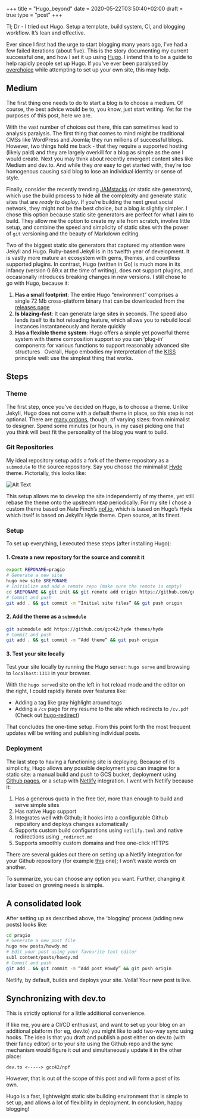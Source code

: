 +++
title = "Hugo_beyond"
date = 2020-05-22T03:50:40+02:00
draft = true
type = "post"
+++

Tl; Dr - I tried out Hugo. Setup a template, build system, CI, and blogging workflow. It’s lean and effective.

Ever since I first had the urge to start blogging many years ago, I’ve had a few failed iterations (about five). This is the story documenting my current successful one, and how I set it up using [Hugo](https://gohugo.io/). I intend this to be a guide to help rapidly people set up Hugo. If you’ve ever been paralysed by [overchoice](https://en.wikipedia.org/wiki/Overchoice) while attempting to set up your own site, this may help.    

## Medium
The first thing one needs to do to start a blog is to choose a medium. Of course, the best advice would be to, you know, just start writing. Yet for the purposes of this post, here we are.

With the vast number of choices out there, this can sometimes lead to analysis paralysis. The first thing that comes to mind might be traditional CMSs like WordPress and Joomla; they run millions of successful blogs. However, two things hold me back - that they require a supported hosting (likely paid) and they are largely overkill for a blog as simple as the one I would create. Next you may think about recently emergent content sites like Medium and dev.to. And while they *are* easy to get started with, they’re too homogenous causing said blog to lose an individual identity or sense of style.

Finally, consider the recently trending [JAMstacks](https://jamstack.org/) (or static site generators), which use the build process to hide all the complexity and generate static sites that are *ready to deploy*. If you’re building the next great social network, they might not be the best choice, but a blog *is* slightly simpler. I chose this option because static site generators are perfect for what I aim to build. They allow me the option to create my site from scratch, involve little setup, and combine the speed and simplicity of static sites with the power of `git` versioning and the beauty of Markdown editing.

Two of the biggest static site generators that captured my attention were Jekyll and Hugo. Ruby-based Jekyll is in its twelfth year of development. It is vastly more mature an ecosystem with gems, themes, and countless supported plugins. In contrast, Hugo (written in Go) is much more in its infancy (version 0.69.x at the time of writing), does not support plugins, and occasionally introduces breaking changes in new versions. I still chose to go with Hugo, because it:
1. **Has a small footprint**: The entire Hugo “environment” comprises a single 72 Mb cross-platform binary that can be downloaded from the [releases page](https://github.com/gohugoio/hugo/releases)
2. **Is blazing-fast**: It can generate large sites in seconds. The speed also lends itself to its hot reloading feature, which allows you to rebuild local instances instantaneously and iterate quickly
3. **Has a flexible theme system**: Hugo offers a simple yet powerful theme system with theme composition support so you can ‘plug-in’ components for various functions to support reasonably advanced site structures
 
Overall, Hugo embodies my interpretation of the [KISS](https://en.wikipedia.org/wiki/KISS_principle) principle well: use the simplest thing that works.

## Steps
### Theme
The first step, once you’ve decided on Hugo, is to choose a theme. Unlike Jekyll, Hugo does not come with a default theme in place, so this step is not optional. There are [many options](https://themes.gohugo.io/), though, of varying sizes: from minimalist to designer. Spend some minutes (or hours, in my case) picking one that you think will best fit the personality of the blog you want to build.

### Git Repositories
My ideal repository setup adds a fork of the theme repository as a `submodule` to the source repository. Say you choose the minimalist [Hyde](https://themes.gohugo.io/hyde/) theme. Pictorially, this looks like:

![Alt Text](https://dev-to-uploads.s3.amazonaws.com/i/5tuekp63yv3o69l1vugb.jpeg)

This setup allows me to develop the site independently of my theme, yet still rebase the theme onto the upstream `HEAD` periodically. For my site I chose a custom theme based on Nate Finch’s [npf.io](https://npf.io), which is based on Hugo’s Hyde which itself is based on Jekyll’s Hyde theme. Open source, at its finest.

### Setup
To set up everything, I executed these steps (after installing Hugo):
#### 1. Create a new repository for the source and commit it
```bash
export REPONAME=pragio
# Generate a new site
hugo new site $REPONAME
# Initialize and add a remote repo (make sure the remote is empty)
cd $REPONAME && git init && git remote add origin https://github.com/gcc42/pragio
# Commit and push
git add . && git commit -m “Initial site files” && git push origin 
```

#### 2. Add the theme as a `submodule`
```bash
git submodule add https://github.com/gcc42/hyde themes/hyde
# Commit and push
git add . && git commit -m “Add theme” && git push origin
```

#### 3. Test your site locally
Test your site locally by running the Hugo server: `hugo serve` and browsing to `localhost:1313` in your browser.

With the `hugo serve`d site on the left in hot reload mode and the editor on the right, I could rapidly iterate over features like:
* Adding a tag like gray highlight around tags
* Adding a `/cv` page for my resume to the site which redirects to `/cv.pdf` (Check out [hugo-redirect](https://github.com/gcc42/hugo-redirect))

That concludes the one-time setup. From this point forth the most frequent updates will be writing and publishing individual posts.

### Deployment
The last step to having a functioning site is deploying. Because of its simplicity, Hugo allows any possible deployment you can imagine for a static site: a manual build and push to GCS bucket, deployment using [Github pages](https://pages.github.com/), or a setup with [Netlify](https://netlify.com) integration. I went with Netlify because it:
1. Has a generous quota in the free tier, more than enough to build and serve simple sites
2. Has native Hugo support
3. Integrates well with Github; it hooks into a configurable Github repository and deploys changes automatically 
4. Supports custom build configurations using `netlify.toml` and native redirections using `_redirect.md`
5. Supports smoothly custom domains and free one-click HTTPS

There are several guides out there on setting up a Netlify integration for your Github repository (for example [this](https://www.netlify.com/blog/2016/09/21/a-step-by-step-guide-victor-hugo-on-netlify/) one); I won’t waste words on another.

To summarize, you can choose any option you want. Further, changing it later based on growing needs is simple.

## A consolidated look
After setting up as described above, the ‘blogging’ process (adding new posts) looks like:
```bash
cd pragio
# Generate a new post file
hugo new posts/howdy.md
# Edit your post using your favourite text editor
subl content/posts/howdy.md
# Commit and push
git add . && git commit -m “Add post Howdy” && git push origin
```

Netlify, by default, builds and deploys your site. Voilà! Your new post is live.

## Synchronizing with dev.to
This is strictly optional for a little additional convenience.

If like me, you are a CI/CD enthusiast, and want to set up your blog on an additional platform (for eg, dev.to) you might like to add two-way sync using hooks. The idea is that you draft and publish a post either on dev.to (with their fancy editor) or to your site using the Github repo and the sync mechanism would figure it out and simultaneously update it in the other place:

`dev.to <-----> gcc42/npf`

However, that is out of the scope of this post and will form a post of its own. 

Hugo is a fast, lightweight static site building environment that is simple to set up, and allows a lot of flexibility in deployment. In conclusion, happy blogging!